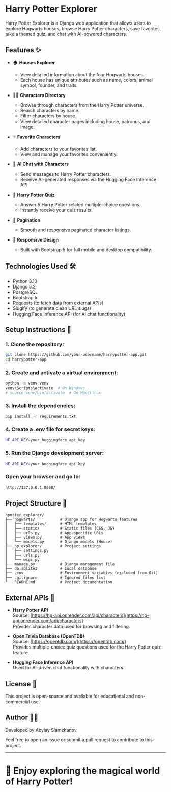# Harry Potter Explorer

Harry Potter Explorer is a Django web application that allows users to explore Hogwarts houses, browse Harry Potter characters, save favorites, take a themed quiz, and chat with AI-powered characters.

## Features ✨

- 🏠 **Houses Explorer**
  - View detailed information about the four Hogwarts houses.
  - Each house has unique attributes such as name, colors, animal symbol, founder, and traits.

- 🧙‍♂️ **Characters Directory**
  - Browse through characters from the Harry Potter universe.
  - Search characters by name.
  - Filter characters by house.
  - View detailed character pages including house, patronus, and image.

- ⭐ **Favorite Characters**
  - Add characters to your favorites list.
  - View and manage your favorites conveniently.

- 💬 **AI Chat with Characters**
  - Send messages to Harry Potter characters.
  - Receive AI-generated responses via the Hugging Face Inference API.

- 🧠 **Harry Potter Quiz**
  - Answer 5 Harry Potter-related multiple-choice questions.
  - Instantly receive your quiz results.

- 🔎 **Pagination**
  - Smooth and responsive paginated character listings.

- 🎨 **Responsive Design**
  - Built with Bootstrap 5 for full mobile and desktop compatibility.

## Technologies Used 🛠️

- Python 3.10
- Django 5.2
- PostgreSQL
- Bootstrap 5
- Requests (to fetch data from external APIs)
- Slugify (to generate clean URL slugs)
- Hugging Face Inference API (for AI chat functionality)

## Setup Instructions 🧩

### 1. Clone the repository:

```bash
git clone https://github.com/your-username/harrypotter-app.git
cd harrypotter-app
```

### 2. Create and activate a virtual environment:

```bash
python -m venv venv
venv\Scripts\activate  # On Windows
# source venv/bin/activate  # On Mac/Linux
```

### 3. Install the dependencies:

```bash
pip install -r requirements.txt
```

### 4. Create a .env file for secret keys:

```bash
HF_API_KEY=your_huggingface_api_key
```

### 5. Run the Django development server:

```bash
HF_API_KEY=your_huggingface_api_key
```

### Open your browser and go to:

```bash
http://127.0.0.1:8000/
```

## Project Structure 📂

```plaintext
hpotter_explorer/
├── hogwarts/           # Django app for Hogwarts features
│   ├── templates/      # HTML templates
│   ├── static/         # Static files (CSS, JS)
│   ├── urls.py         # App-specific URLs
│   ├── views.py        # App views
│   └── models.py       # Django models (House)
├── hp_explorer/        # Project settings
│   ├── settings.py
│   ├── urls.py
│   └── wsgi.py
├── manage.py           # Django management file
├── db.sqlite3          # Local database
├── .env                # Environment variables (excluded from Git)
├── .gitignore          # Ignored files list
└── README.md           # Project documentation
```

## External APIs 📡

- **Harry Potter API**  
  Source: [https://hp-api.onrender.com/api/characters](https://hp-api.onrender.com/api/characters)  
  Provides character data used for browsing and filtering.

- **Open Trivia Database (OpenTDB)**  
  Source: [https://opentdb.com/](https://opentdb.com/)  
  Provides multiple-choice quiz questions used for the Harry Potter quiz feature.

- **Hugging Face Inference API**  
  Used for AI-driven chat functionality with characters.

## License 📄

This project is open-source and available for educational and non-commercial use.

## Author 👨‍💻

Developed by Abylay Slamzhanov.

Feel free to open an issue or submit a pull request to contribute to this project.

---

# 🎉 Enjoy exploring the magical world of Harry Potter!






